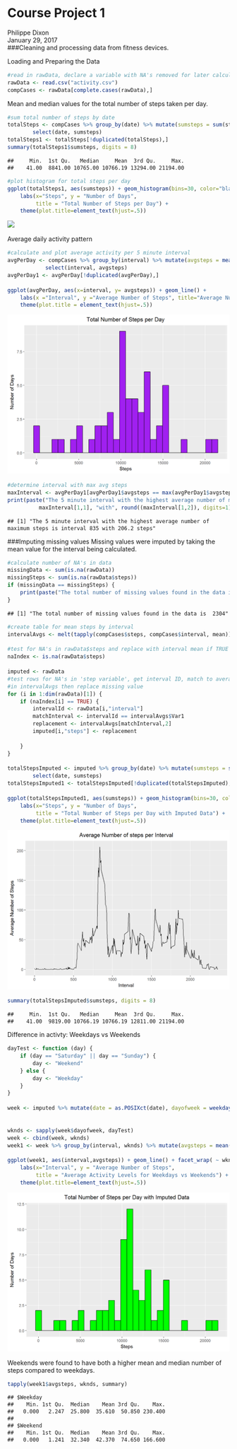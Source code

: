 # Course Project 1
Philippe Dixon  
January 29, 2017  
###Cleaning and processing data from fitness devices.



Loading and Preparing the Data


```r
#read in rawData, declare a variable with NA's removed for later calculations
rawData <- read.csv("activity.csv")
compCases <- rawData[complete.cases(rawData),]
```

Mean and median values for the total number of steps taken per day.


```r
#sum total number of steps by date
totalSteps <- compCases %>% group_by(date) %>% mutate(sumsteps = sum(steps)) %>% 
        select(date, sumsteps)
totalSteps1 <- totalSteps[!duplicated(totalSteps),]
summary(totalSteps1$sumsteps, digits = 8)
```

```
##     Min.  1st Qu.   Median     Mean  3rd Qu.     Max. 
##    41.00  8841.00 10765.00 10766.19 13294.00 21194.00
```

```r
#plot histogram for total steps per day
ggplot(totalSteps1, aes(sumsteps)) + geom_histogram(bins=30, color="black", fill="purple") +
    labs(x="Steps", y = "Number of Days", 
         title = "Total Number of Steps per Day") +
    theme(plot.title=element_text(hjust=.5)) 
```

![](PA1_template_files/figure-html/unnamed-chunk-1-1.png)<!-- -->

Average daily activity pattern


```r
#calculate and plot average activity per 5 minute interval
avgPerDay <- compCases %>% group_by(interval) %>% mutate(avgsteps = mean(steps)) %>%
            select(interval, avgsteps)
avgPerDay1 <- avgPerDay[!duplicated(avgPerDay),]

ggplot(avgPerDay, aes(x=interval, y= avgsteps)) + geom_line() +
    labs(x ="Interval", y ="Average Number of Steps", title="Average Number of steps per Interval") +
    theme(plot.title = element_text(hjust=.5))
```

![](PA1_template_files/figure-html/unnamed-chunk-2-1.png)<!-- -->

```r
#determine interval with max avg steps
maxInterval <- avgPerDay1[avgPerDay1$avgsteps == max(avgPerDay1$avgsteps),]
print(paste("The 5 minute interval with the highest average number of maximum steps is interval",
          maxInterval[1,1], "with", round((maxInterval[1,2]), digits=1), "steps"))
```

```
## [1] "The 5 minute interval with the highest average number of maximum steps is interval 835 with 206.2 steps"
```

###Imputing missing values
Missing values were imputed by taking the mean value for the interval being calculated.


```r
#calculate number of NA's in data
missingData <- sum(is.na(rawData))
missingSteps <- sum(is.na(rawData$steps))
if (missingData == missingSteps) {
    print(paste("The total number of missing values found in the data is ", missingSteps))
}
```

```
## [1] "The total number of missing values found in the data is  2304"
```

```r
#create table for mean steps by interval
intervalAvgs <- melt(tapply(compCases$steps, compCases$interval, mean))

#test for NA's in rawData$steps and replace with interval mean if TRUE
naIndex <- is.na(rawData$steps)

imputed <- rawData
#test rows for NA's in 'step variable', get interval ID, match to average value for that ID
#in intervalAvgs then replace missing value
for (i in 1:dim(rawData)[1]) {
    if (naIndex[i] == TRUE) {
        intervalId <- rawData[i,"interval"]                 
        matchInterval <- intervalId == intervalAvgs$Var1    
        replacement <- intervalAvgs[matchInterval,2]       
        imputed[i,"steps"] <- replacement                   
                                                                
    }
}

totalStepsImputed <- imputed %>% group_by(date) %>% mutate(sumsteps = sum(steps)) %>%
        select(date, sumsteps)
totalStepsImputed1 <- totalStepsImputed[!duplicated(totalStepsImputed),]

ggplot(totalStepsImputed1, aes(sumsteps)) + geom_histogram(bins=30, color="black", fill="green") +
    labs(x="Steps", y = "Number of Days", 
         title = "Total Number of Steps per Day with Imputed Data") +
    theme(plot.title=element_text(hjust=.5)) 
```

![](PA1_template_files/figure-html/unnamed-chunk-3-1.png)<!-- -->

```r
summary(totalStepsImputed$sumsteps, digits = 8)
```

```
##     Min.  1st Qu.   Median     Mean  3rd Qu.     Max. 
##    41.00  9819.00 10766.19 10766.19 12811.00 21194.00
```

Difference in activty: Weekdays vs Weekends


```r
dayTest <- function (day) {
    if (day == "Saturday" || day == "Sunday") {
        day <- "Weekend"
    } else {
        day <- "Weekday"
    }
}

week <- imputed %>% mutate(date = as.POSIXct(date), dayofweek = weekdays(date))


wknds <- sapply(week$dayofweek, dayTest)
week <- cbind(week, wknds)
week1 <- week %>% group_by(interval, wknds) %>% mutate(avgsteps = mean(steps))

ggplot(week1, aes(interval,avgsteps)) + geom_line() + facet_wrap( ~ wknds, ncol = 1 ) +
    labs(x="Interval", y = "Average Number of Steps", 
         title = "Average Activity Levels for Weekdays vs Weekends") +
    theme(plot.title=element_text(hjust=.5)) 
```

![](PA1_template_files/figure-html/unnamed-chunk-4-1.png)<!-- -->

Weekends were found to have both a higher mean and median number of steps compared to weekdays.


```r
tapply(week1$avgsteps, wknds, summary)
```

```
## $Weekday
##    Min. 1st Qu.  Median    Mean 3rd Qu.    Max. 
##   0.000   2.247  25.800  35.610  50.850 230.400 
## 
## $Weekend
##    Min. 1st Qu.  Median    Mean 3rd Qu.    Max. 
##   0.000   1.241  32.340  42.370  74.650 166.600
```


